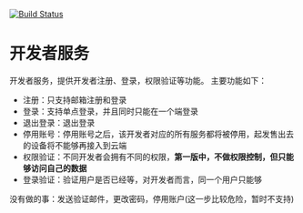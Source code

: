 [![Build Status](https://travis-ci.org/umasuo/developer.svg?branch=master)](https://travis-ci.org/umasuo/developer)
# 开发者服务
开发者服务，提供开发者注册、登录，权限验证等功能。
主要功能如下：
- 注册：只支持邮箱注册和登录
- 登录：支持单点登录，并且同时只能在一个端登录
- 退出登录：退出登录
- 停用账号：停用账号之后，该开发者对应的所有服务都将被停用，起发售出去的设备将不能够再接入到云端
- 权限验证：不同开发者会拥有不同的权限，**第一版中，不做权限控制，但只能够访问自己的数据**
- 登录验证：验证用户是否已经等，对开发者而言，同一个用户只能够


没有做的事：发送验证邮件，更改密码，停用账户(这一步比较危险，暂时不支持)




